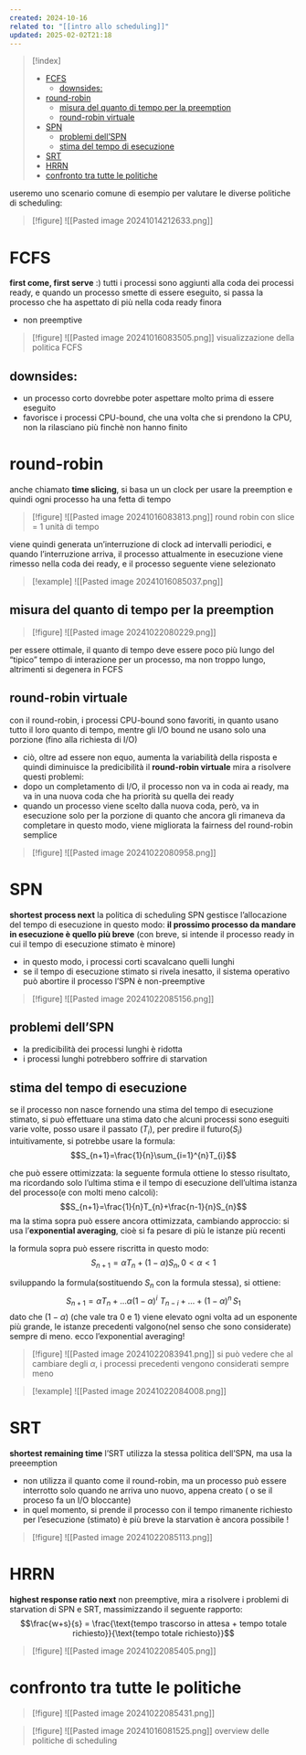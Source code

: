 ```yaml
---
created: 2024-10-16
related to: "[[intro allo scheduling]]"
updated: 2025-02-02T21:18
---
```

>[!index]
>
>- [FCFS](#FCFS)
>	- [downsides:](#downsides:)
>- [round-robin](#round-robin)
>	- [misura del quanto di tempo per la preemption](#misura%20del%20quanto%20di%20tempo%20per%20la%20preemption)
>	- [round-robin virtuale](#round-robin%20virtuale)
>- [SPN](#SPN)
>	- [problemi dell’SPN](#problemi%20dell%E2%80%99SPN)
>	- [stima del tempo di esecuzione](#stima%20del%20tempo%20di%20esecuzione)
>- [SRT](#SRT)
>- [HRRN](#HRRN)
>- [confronto tra tutte le politiche](#confronto%20tra%20tutte%20le%20politiche)

useremo uno scenario comune di esempio per valutare le diverse politiche di scheduling:
>[!figure] ![[Pasted image 20241014212633.png]]

# FCFS
**first come, first serve** :)
tutti i processi sono aggiunti alla coda dei processi ready, e quando un processo smette di essere eseguito, si passa la processo che ha aspettato di più nella coda ready finora
- non preemptive
>[!figure] ![[Pasted image 20241016083505.png]]
>visualizzazione della politica FCFS
## downsides:
- un processo corto dovrebbe poter aspettare molto prima di essere eseguito
- favorisce i processi CPU-bound, che una volta che si prendono la CPU, non la rilasciano più finchè non hanno finito
# round-robin
anche chiamato **time slicing**, si basa un un clock per usare la preemption e quindi ogni processo ha una fetta di tempo
>[!figure] ![[Pasted image 20241016083813.png]]
round robin con slice = 1 unità di tempo

viene quindi generata un’interruzione di clock ad intervalli periodici, e quando l’interruzione arriva, il processo attualmente in esecuzione viene rimesso nella coda dei ready, e il processo seguente viene selezionato
>[!example] 
![[Pasted image 20241016085037.png]]

## misura del quanto di tempo per la preemption
>[!figure]
![[Pasted image 20241022080229.png]]

per essere ottimale, il quanto di tempo deve essere poco più lungo del “tipico” tempo di interazione per un processo, ma non troppo lungo, altrimenti si degenera in FCFS
## round-robin virtuale
con il round-robin, i processi CPU-bound sono favoriti, in quanto usano tutto il loro quanto di tempo, mentre gli I/O bound ne usano solo una porzione (fino alla richiesta di I/O)
- ciò, oltre ad essere non equo, aumenta la variabilità della risposta e quindi diminuisce la predicibilità
il **round-robin virtuale** mira a risolvere questi problemi:
- dopo un completamento di I/O, il processo non va in coda ai ready, ma va in una nuova coda che ha priorità su quella dei ready
- quando un processo viene scelto dalla nuova coda, però, va in esecuzione solo per la porzione di quanto che ancora gli rimaneva da completare
in questo modo, viene migliorata la fairness del round-robin semplice
>[!figure] ![[Pasted image 20241022080958.png]]

# SPN
**shortest process next**
la politica di scheduling SPN gestisce l’allocazione del tempo di esecuzione in questo modo: **il prossimo processo da mandare in esecuzione è quello più breve**
(con breve, si intende il processo ready in cui il tempo di esecuzione stimato è minore)
- in questo modo, i processi corti scavalcano quelli lunghi
- se il tempo di esecuzione stimato si rivela inesatto, il sistema operativo può abortire il processo
l’SPN  è non-preemptive
>[!figure]
![[Pasted image 20241022085156.png]]
## problemi dell’SPN
- la predicibilità dei processi lunghi è ridotta
- i processi lunghi potrebbero soffrire di starvation
## stima del tempo di esecuzione
se il processo non nasce fornendo una stima del tempo di esecuzione stimato, si può effettuare una stima
dato che alcuni processi sono eseguiti varie volte, posso usare il passato ($T_{i}$), per predire il futuro($S_{i}$)
intuitivamente, si potrebbe usare la formula:
$$S_{n+1}=\frac{1}{n}\sum_{i=1}^{n}T_{i}$$

che può essere ottimizzata: la seguente formula ottiene lo stesso risultato, ma ricordando solo l’ultima stima e il tempo di esecuzione dell’ultima istanza del processo(e con molti meno calcoli):
$$S_{n+1}=\frac{1}{n}T_{n}+\frac{n-1}{n}S_{n}$$
ma la stima sopra può essere ancora ottimizzata, cambiando approccio:
si usa l’**exponential averaging**, cioè si fa pesare di più le istanze più recenti

la formula sopra può essere riscritta in questo modo:
$$S_{n+1}=\alpha T_{n}+(1-\alpha)S_{n}, 0<\alpha<1$$

sviluppando la formula(sostituendo $S_{n}$ con la formula stessa), si ottiene:
$$S_{n+1}=\alpha T_{n}+\dots \alpha(1-\alpha)^i\,\,T_{n-i}+\dots+(1-\alpha)^n\,S_{1}$$
dato che $(1-\alpha$) (che vale tra 0 e 1) viene elevato ogni volta ad un esponente più grande, le istanze precedenti valgono(nel senso che sono considerate) sempre di meno. ecco l’exponential averaging!
>[!figure] ![[Pasted image 20241022083941.png]]
si può vedere che al cambiare degli $\alpha$, i processi precedenti vengono considerati sempre meno

>[!example]
![[Pasted image 20241022084008.png]]
# SRT
**shortest remaining time**
l’SRT utilizza la stessa politica dell’SPN, ma usa la preeemption
- non utilizza il quanto come il round-robin, ma un processo può essere interrotto solo quando ne arriva uno nuovo, appena creato ( o se il proceso fa un I/O bloccante)
- in quel momento, si prende il processo con il tempo rimanente richiesto per l’esecuzione (stimato)  è più breve
la starvation è ancora possibile !
>[!figure] ![[Pasted image 20241022085113.png]]
# HRRN
**highest response ratio next**
non preemptive, mira a risolvere i problemi di starvation di SPN e SRT, massimizzando il seguente rapporto:
$$\frac{w+s}{s} = \frac{\text{tempo trascorso in attesa + tempo totale richiesto}}{\text{tempo totale richiesto}}$$
>[!figure] ![[Pasted image 20241022085405.png]]
# confronto tra tutte le politiche
>[!figure] ![[Pasted image 20241022085431.png]]

>[!figure] ![[Pasted image 20241016081525.png]]
overview delle politiche di scheduling